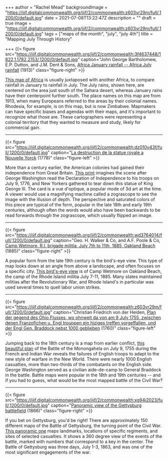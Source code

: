 +++
author = "Rachel Mead"
backgroundImage = "https://iiif.digitalcommonwealth.org/iiif/2/commonwealth:z603vr29m/full/,1200/0/default.jpg"
date = 2021-07-08T13:22:47Z
description = ""
draft = true
image = "https://iiif.digitalcommonwealth.org/iiif/2/commonwealth:z603vr29m/full/,1200/0/default.jpg"
tags = ["maps of the month", "july", "july 4th"]
title = "Mapping July Through History"

+++
{{< figure src="https://iiif.digitalcommonwealth.org/iiif/2/commonwealth:3f4637448/1822,1,1782,2153/,1200/0/default.jpg" caption="John George Bartholomew, E.P. Dutton,  and J.M. Dent & Sons, [Africa January rainfall -- Africa July rainfall](https://collections.leventhalmap.org/search/commonwealth:3f4637430) (1913)" class="figure-right" >}}

[This map of Africa](https://collections.leventhalmap.org/search/commonwealth:3f4637430) is usually juxtaposed with another Africa, to compare rainfall in January to rainfall in July. The July rains, shown here, are centered on the area just south of the Sahara desert, whereas January rains have their centerpoint further south. The place names on this map are from 1913, when many Europeans referred to the areas by their colonial names. Rhodesia, for example, is on this map, but is now Zimbabwe. Mapmakers can have specific biases and agendas with their maps, and it's important to recognize what those are. These cartographers were representing a colonial territory that they wanted to measure and study, likely for commercial gain.
___

{{< figure src="https://iiif.digitalcommonwealth.org/iiif/2/commonwealth:dz010v43f/full/,1200/0/default.jpg" caption="[La destruction de la statue royale a Nouvelle Yorck](https://collections.leventhalmap.org/search/commonwealth:dz010v425) (1778)" class="figure-left" >}}

More than a century earlier, the American colonies had gained their independence from Great Britain. [This print](https://collections.leventhalmap.org/search/commonwealth:dz010v425) imagines the scene after George Washington read the Declaration of Independence to his troops on July 9, 1776, and New Yorkers gathered to tear down this statue of King George III. The card is a vue d'optique, a popular mode of 3d art at the time. A viewer would use a magnifying machine called a zograscope to see the image with the illusion of depth. The perspective and saturated colors of this piece are typical of the form, popular in the late 18th and early 19th centuries, although often the words would also have been backwards to be read forwards through the zograscope, which usually flipped an image.
___

{{< figure src="https://iiif.digitalcommonwealth.org/iiif/2/commonwealth:wd3764014/full/,1200/0/default.jpg" caption="Geo. H. Walker & Co, and A.F. Poole & Co, [Camp Wetmore, R.I. brigade militia, July 7th to 11th, 1885, Oakland Beach](https://collections.leventhalmap.org/search/commonwealth:wd376400v) (1885)" class="figure-right" >}}

A popular form from the late 19th century is the bird's-eye view. This type of map looks down at an angle from above a landscape, and often focuses on a specific city. [This bird's-eye view](https://collections.leventhalmap.org/search/commonwealth:wd376400v) is of Camp Wetmore on Oakland Beach, the camp of the Rhode Island militia July 7-11, 1885. Many states maintained militias after the Revolutionary War, and Rhode Island's in particular was used several times to quell labor union strikes.
___

{{< figure src="https://iiif.digitalcommonwealth.org/iiif/2/commonwealth:z603vr29m/full/,1200/0/default.jpg" caption="Christian Friedrich von der Heiden, [Plan der gegend des Ohio Flusses, wo ohnweit da von am 9 July 1755, zwischen denen Franzofichen u. Engl trouppen ein hiziges treffen vorgeffallen, und der Engl Gen. Braddock nebst 1000 geblieben](https://collections.leventhalmap.org/search/commonwealth:z603vr28b) (1760)" class="figure-left" >}}

Jumping back to the 18th century is a map from earlier conflict, [this beautiful plan](https://collections.leventhalmap.org/search/commonwealth:z603vr28b) of the Battle of the Monongahela on July 9, 1755 during the French and Indian War reveals the failures of English troops to adapt to the new style of warfare in the New World. There were nearly 1000 English casualties, more than two-thirds of the combatants on the English side. George Washington served as a civilian aide-de-camp to General Braddock in the battle. Battle maps were popular in the 18th and 19th centuries -- and if you had to guess, what would be the most mapped battle of the Civil War?
___

{{< figure src="https://iiif.digitalcommonwealth.org/iiif/2/commonwealth:xg94j2023/full/,1200/0/default.jpg" caption="[Panoramic view of the Gettysburg battlefield](https://collections.leventhalmap.org/search/commonwealth:xg94j201t) (1866)" class="figure-right" >}}

If you bet on Gettysburg, you'd be right! There are approximately 150 different maps of the Battle of Gettysburg, the turning point of the Civil War. [This panoramic one](https://collections.leventhalmap.org/search/commonwealth:xg94j201t) maps landmarks, locations of specific regiments, and sites of selected casualties. It shows a 360 degree view of the events of the battle, marked with numbers that correspond to a key in the center. The Battle of Gettysburg was three days, July 1-3, 1863, and was one of the most significant engagements of the war.